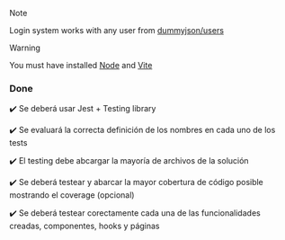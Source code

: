 > [!NOTE]
> Login system works with any user from [dummyjson/users](https://dummyjson.com/docs/users#users-all)

> [!WARNING]
> You must have installed [Node](https://nodejs.org/en) and [Vite](https://es.vitejs.dev/)

### Done
✔️ Se deberá usar Jest + Testing library

✔️ Se evaluará la correcta definición de los nombres en cada uno de los tests

✔️ El testing debe abcargar la mayoría de archivos de la solución

✔️ Se deberá testear y abarcar la mayor cobertura de código posible mostrando el coverage (opcional)

✔️ Se deberá testear corectamente cada una de las funcionalidades creadas, componentes, hooks y páginas
